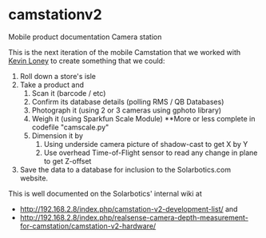# camstationv2
Mobile product documentation Camera station

This is the next iteration of the mobile Camstation that we worked with [Kevin Loney](https://github.com/solarboticsltd/Internal-Tools/blob/master/cam_station/) to create something that we could:

 1. Roll down a store's isle
 2. Take a product and
	 1. Scan it (barcode / etc)
	 2. Confirm its database details (polling RMS / QB Databases)
	 3. Photograph it (using 2 or 3 cameras using gphoto library)
	 4. Weigh it (using Sparkfun Scale Module) **More or less complete in codefile "camscale.py"
	 5. Dimension it by
		1. Using underside camera picture of shadow-cast to get X by Y
		2. Use overhead Time-of-Flight sensor to read any change in plane to get Z-offset
 3. Save the data to a database for inclusion to the Solarbotics.com website.
 
 This is well documented on the Solarbotics' internal wiki at 
 - http://192.168.2.8/index.php/camstation-v2-development-list/ and 
 - http://192.168.2.8/index.php/realsense-camera-depth-measurement-for-camstation/camstation-v2-hardware/

